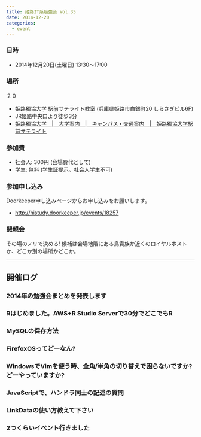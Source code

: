 ```yaml
---
title: 姫路IT系勉強会 Vol.35
date: 2014-12-20
categories:
  - event
---
```


### 日時

-   2014年12月20日(土曜日) 13:30～17:00

### 場所

２０

-   姫路獨協大学 駅前サテライト教室 (兵庫県姫路市白銀町20 しらさぎビル6F)
-   JR姫路中央口より徒歩3分
-   [姫路獨協大学　|　大学案内　|　キャンパス・交通案内　|　姫路獨協大学駅前サテライト](http://www.himeji-du.ac.jp/access/satellite/)

### 参加費

-   社会人: 300円 (会場費代として)
-   学生: 無料 (学生証提示。社会人学生不可)

### 参加申し込み

Doorkeeper申し込みページからお申し込みをお願いします。

-   <http://histudy.doorkeeper.jp/events/18257>

### 懇親会

その場のノリで決める!
候補は会場地階にある鳥貴族か近くのロイヤルホストか、どこか別の場所かどこか。

------------------------------------------------------------------------

開催ログ
--------

### 2014年の勉強会まとめを発表します

### Rはじめました。AWS+R Studio Serverで30分でどこでもR

### MySQLの保存方法

### FirefoxOSってどーなん?

### WindowsでVimを使う時、全角/半角の切り替えで困らないですか?どーやっていますか?

### JavaScriptで、ハンドラ同士の記述の質問

### LinkDataの使い方教えて下さい

### 2つくらいイベント行きました
